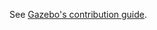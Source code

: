See [Gazebo's contribution guide](http://gazebosim.org/tutorials?tut=contrib_code&cat=development).

